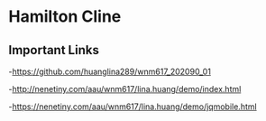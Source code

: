 # Hamilton Cline

## Important Links

-https://github.com/huanglina289/wnm617_202090_01

-http://nenetiny.com/aau/wnm617/lina.huang/demo/index.html

-https://nenetiny.com/aau/wnm617/lina.huang/demo/jqmobile.html
